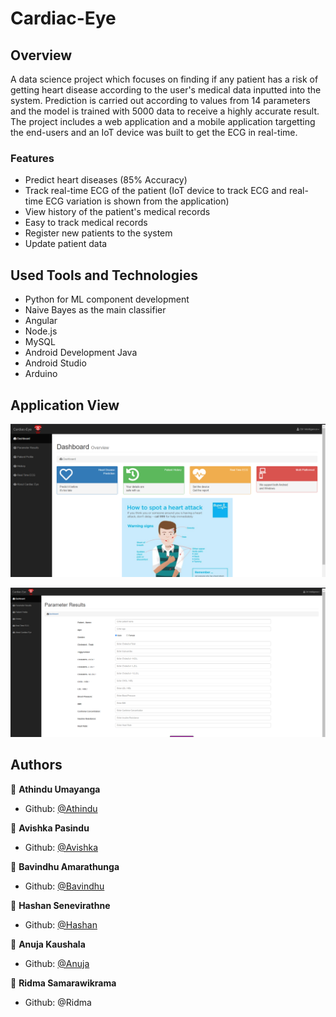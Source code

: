 # Cardiac-Eye

## Overview
A data science project which focuses on finding if any patient has a risk of getting heart disease according to the user's medical data inputted into the system. Prediction is carried out according to values from 14 parameters and the model is trained with 5000 data to receive a highly accurate result. The project includes a web application and a  mobile application targetting the end-users and an IoT device was built to get the ECG in real-time.

### Features
- Predict heart diseases (85% Accuracy)
- Track real-time ECG of the patient (IoT device to track ECG and real-time ECG variation is shown from the application)
- View history of the patient's medical records
- Easy to track medical records
- Register new patients to the system
- Update patient data

## Used Tools and Technologies
* Python for ML component development
* Naive Bayes as the main classifier
* Angular
* Node.js
* MySQL
* Android Development Java
* Android Studio
* Arduino


## Application View 

![](DataScience_CE//dashboard.PNG)

![](DataScience_CE//input.PNG)


## Authors

👤 **Athindu Umayanga**

* Github: [@Athindu](https://github.com/Athindu)

👤 **Avishka Pasindu**

* Github: [@Avishka](https://github.com/avishka-pasindu)

👤 **Bavindhu Amarathunga**

* Github: [@Bavindhu](https://github.com/BavindhuAmarathunga)

👤 **Hashan Senevirathne**

* Github: [@Hashan](https://github.com/hashanslnd)

👤 **Anuja Kaushala**

* Github: [@Anuja](https://github.com/anujakaushala)

👤 **Ridma Samarawikrama**

* Github: @Ridma


